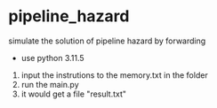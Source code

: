# pipeline_hazard
simulate the  solution of pipeline hazard by forwarding
* use python 3.11.5

1. input the instrutions to the memory.txt in the folder
2. run the main.py
3. it would get a file "result.txt"
